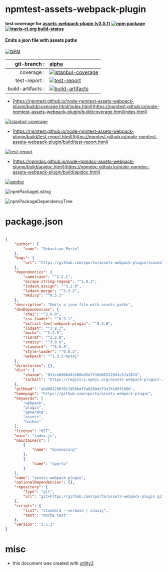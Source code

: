 # npmtest-assets-webpack-plugin

#### test coverage for  [assets-webpack-plugin (v3.5.1)](https://github.com/sporto/assets-webpack-plugin)  [![npm package](https://img.shields.io/npm/v/npmtest-assets-webpack-plugin.svg?style=flat-square)](https://www.npmjs.org/package/npmtest-assets-webpack-plugin) [![travis-ci.org build-status](https://api.travis-ci.org/npmtest/node-npmtest-assets-webpack-plugin.svg)](https://travis-ci.org/npmtest/node-npmtest-assets-webpack-plugin)

#### Emits a json file with assets paths

[![NPM](https://nodei.co/npm/assets-webpack-plugin.png?downloads=true&downloadRank=true&stars=true)](https://www.npmjs.com/package/assets-webpack-plugin)

| git-branch : | [alpha](https://github.com/npmtest/node-npmtest-assets-webpack-plugin/tree/alpha)|
|--:|:--|
| coverage : | [![istanbul-coverage](https://npmtest.github.io/node-npmtest-assets-webpack-plugin/build/coverage.badge.svg)](https://npmtest.github.io/node-npmtest-assets-webpack-plugin/build/coverage.html/index.html)|
| test-report : | [![test-report](https://npmtest.github.io/node-npmtest-assets-webpack-plugin/build/test-report.badge.svg)](https://npmtest.github.io/node-npmtest-assets-webpack-plugin/build/test-report.html)|
| build-artifacts : | [![build-artifacts](https://npmtest.github.io/node-npmtest-assets-webpack-plugin/glyphicons_144_folder_open.png)](https://github.com/npmtest/node-npmtest-assets-webpack-plugin/tree/gh-pages/build)|

- [https://npmtest.github.io/node-npmtest-assets-webpack-plugin/build/coverage.html/index.html](https://npmtest.github.io/node-npmtest-assets-webpack-plugin/build/coverage.html/index.html)

[![istanbul-coverage](https://npmtest.github.io/node-npmtest-assets-webpack-plugin/build/screenCapture.buildCi.browser.%252Ftmp%252Fbuild%252Fcoverage.lib.html.png)](https://npmtest.github.io/node-npmtest-assets-webpack-plugin/build/coverage.html/index.html)

- [https://npmtest.github.io/node-npmtest-assets-webpack-plugin/build/test-report.html](https://npmtest.github.io/node-npmtest-assets-webpack-plugin/build/test-report.html)

[![test-report](https://npmtest.github.io/node-npmtest-assets-webpack-plugin/build/screenCapture.buildCi.browser.%252Ftmp%252Fbuild%252Ftest-report.html.png)](https://npmtest.github.io/node-npmtest-assets-webpack-plugin/build/test-report.html)

- [https://npmdoc.github.io/node-npmdoc-assets-webpack-plugin/build/apidoc.html](https://npmdoc.github.io/node-npmdoc-assets-webpack-plugin/build/apidoc.html)

[![apidoc](https://npmdoc.github.io/node-npmdoc-assets-webpack-plugin/build/screenCapture.buildCi.browser.%252Ftmp%252Fbuild%252Fapidoc.html.png)](https://npmdoc.github.io/node-npmdoc-assets-webpack-plugin/build/apidoc.html)

![npmPackageListing](https://npmtest.github.io/node-npmtest-assets-webpack-plugin/build/screenCapture.npmPackageListing.svg)

![npmPackageDependencyTree](https://npmtest.github.io/node-npmtest-assets-webpack-plugin/build/screenCapture.npmPackageDependencyTree.svg)



# package.json

```json

{
    "author": {
        "name": "Sebastian Porto"
    },
    "bugs": {
        "url": "https://github.com/sporto/assets-webpack-plugin/issues"
    },
    "dependencies": {
        "camelcase": "^1.2.1",
        "escape-string-regexp": "^1.0.3",
        "lodash.assign": "^3.2.0",
        "lodash.merge": "^3.3.2",
        "mkdirp": "^0.5.1"
    },
    "description": "Emits a json file with assets paths",
    "devDependencies": {
        "chai": "^3.0.0",
        "css-loader": "^0.9.1",
        "extract-text-webpack-plugin": "^0.3.8",
        "lodash": "^3.9.3",
        "mocha": "^2.2.5",
        "rimraf": "^2.2.8",
        "snazzy": "^3.0.0",
        "standard": "^6.0.8",
        "style-loader": "^0.8.3",
        "webpack": "^1.3.3-beta1"
    },
    "directories": {},
    "dist": {
        "shasum": "931ce0d66d42e88ed5e7f18d65522943c57a387d",
        "tarball": "https://registry.npmjs.org/assets-webpack-plugin/-/assets-webpack-plugin-3.5.1.tgz"
    },
    "gitHead": "a8d083280f017d58bdf7a028942f3a7b189f1606",
    "homepage": "https://github.com/sporto/assets-webpack-plugin",
    "keywords": [
        "webpack",
        "plugin",
        "generate",
        "assets",
        "hashes"
    ],
    "license": "MIT",
    "main": "index.js",
    "maintainers": [
        {
            "name": "kossnocorp"
        },
        {
            "name": "sporto"
        }
    ],
    "name": "assets-webpack-plugin",
    "optionalDependencies": {},
    "repository": {
        "type": "git",
        "url": "git+https://github.com/sporto/assets-webpack-plugin.git"
    },
    "scripts": {
        "lint": "standard --verbose | snazzy",
        "test": "mocha test"
    },
    "version": "3.5.1"
}
```



# misc
- this document was created with [utility2](https://github.com/kaizhu256/node-utility2)
